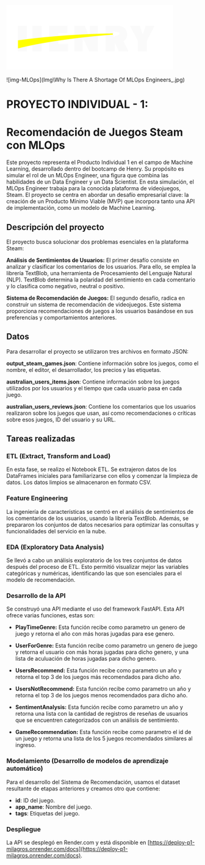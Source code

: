 ![img-Henry](Img\68747470733a2f2f643331757a386c77666d796e38672e636c6f756466726f6e742e6e65742f4173736574732f6c6f676f2d68656e72792d77686974652d6c672e706e67.png)

![img-MLOps](Img\Why Is There A Shortage Of MLOps Engineers_.jpg)

# PROYECTO INDIVIDUAL - 1:
# Recomendación de Juegos Steam con MLOps


Este proyecto representa el Producto Individual 1 en el campo de Machine Learning, desarrollado dentro del bootcamp de Henry. Su propósito es simular el rol de un MLOps Engineer, una figura que combina las habilidades de un Data Engineer y un Data Scientist. En esta simulación, el MLOps Engineer trabaja para la conocida plataforma de videojuegos, Steam. El proyecto se centra en abordar un desafío empresarial clave: la creación de un Producto Mínimo Viable (MVP) que incorpora tanto una API de implementación, como un modelo de Machine Learning.

## Descripción del proyecto

El proyecto busca solucionar dos problemas esenciales en la plataforma Steam:

**Análisis de Sentimientos de Usuarios:** El primer desafío consiste en analizar y clasificar los comentarios de los usuarios. Para ello, se emplea la librería TextBlob, una herramienta de Procesamiento del Lenguaje Natural (NLP). TextBlob determina la polaridad del sentimiento en cada comentario y lo clasifica como negativo, neutral o positivo.

**Sistema de Recomendación de Juegos:** El segundo desafío, radica en construir un sistema de recomendación de videojuegos. Este sistema proporciona recomendaciones de juegos a los usuarios basándose en sus preferencias y comportamientos anteriores.

## Datos

Para desarrollar el proyecto se utilizaron tres archivos en formato JSON:

**output_steam_games.json**: Contiene información sobre los juegos, como el nombre, el editor, el desarrollador, los precios y las etiquetas.

**australian_users_items.json**: Contiene información sobre los juegos utilizados por los usuarios y el tiempo que cada usuario pasa en cada juego.

**australian_users_reviews.json**: Contiene los comentarios que los usuarios realizaron sobre los juegos que usan, así como recomendaciones o críticas sobre esos juegos, ID del usuario y su URL.

## Tareas realizadas

### ETL (Extract, Transform and Load)

En esta fase, se realizo el Notebook ETL. Se extrajeron datos de los DataFrames iniciales para familiarizarse con ellos y comenzar la limpieza de datos. Los datos limpios se almacenaron en formato CSV.

### Feature Engineering

La ingeniería de características se centró en el análisis de sentimientos de los comentarios de los usuarios, usando la librería TextBlob. Además, se prepararon los conjuntos de datos necesarios para optimizar las consultas y funcionalidades del servicio en la nube.

### EDA (Exploratory Data Analysis)

Se llevó a cabo un análisis exploratorio de los tres conjuntos de datos después del proceso de ETL. Esto permitió visualizar mejor las variables categóricas y numéricas, identificando las que son esenciales para el modelo de recomendación.

### Desarrollo de la API

Se construyó una API mediante el uso del framework FastAPI. Esta API ofrece varias funciones, estas son: 

- **PlayTimeGenre:** Esta función recibe como parametro un genero de juego y retorna el año con más horas jugadas para ese genero.

- **UserForGenre:** Esta función recibe como parametro un genero de juego y retorna el usuario con más horas jugadas para dicho genero, y una lista de aculuación de horas jugadas para dicho genero.

- **UsersRecommend:** Esta función recibe como parametro un año y retorna el top 3 de los juegos más recomendados para dicho año.

- **UsersNotRecommend:** Esta función recibe como parametro un año y retorna el top 3 de los juegos menos recomendados para dicho año.

- **SentimentAnalysis:** Esta función recibe como parametro un año y retorna una lista con la cantidad de registros de reseñas de usuarios que se encuentren categorizados con un análisis de sentimiento.

- **GameRecommendation:** Esta función recibe como parametro el id de un juego y retorna una lista de los 5 juegos recomendados similares al ingreso.

### Modelamiento (Desarrollo de modelos de aprendizaje automático)

Para el desarrollo del Sistema de Recomendación, usamos el dataset resultante de etapas anteriores y creamos otro que contiene:

- **id**: ID del juego.
- **app_name**: Nombre del juego.
- **tags**: Etiquetas del juego.


### Despliegue

La API se desplegó en Render.com y está disponible en [https://deploy-p1-milagros.onrender.com/docs](https://deploy-p1-milagros.onrender.com/docs).

